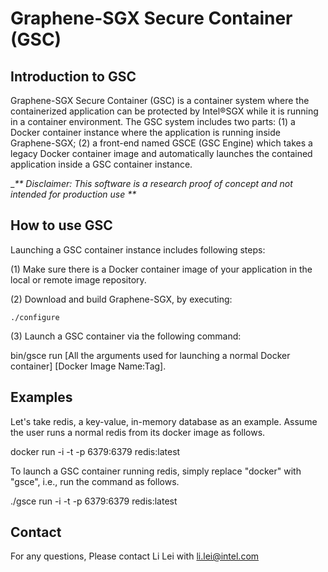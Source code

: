 # Graphene-SGX Secure Container (GSC)

## Introduction to GSC
Graphene-SGX Secure Container (GSC) is a container system where the containerized application can be protected by Intel:registered:SGX while it is running in a container environment. The GSC system includes two parts: (1) a Docker container instance where the application is running inside Graphene-SGX; (2) a front-end named GSCE (GSC Engine) which takes a legacy Docker container image and automatically launches the contained application inside a GSC container instance.

__** Disclaimer: This software is a research proof of concept and not intended for production use **_


## How to use GSC
Launching a GSC container instance includes following steps:

(1) Make sure there is a Docker container image of your application in the local or remote image repository.

(2) Download and build Graphene-SGX, by executing:
    
    ./configure

(3) Launch a GSC container via the following command:

   bin/gsce run [All the arguments used for launching a normal Docker container] [Docker Image Name:Tag].
   
## Examples

Let's take redis, a key-value, in-memory database as an example. Assume the user runs a normal redis from its docker image as follows.

docker run -i -t -p 6379:6379 redis:latest

To launch a GSC container running redis, simply replace "docker" with "gsce", i.e., run the command as follows.

./gsce run -i -t -p 6379:6379 redis:latest


## Contact
For any questions, Please contact Li Lei with li.lei@intel.com
